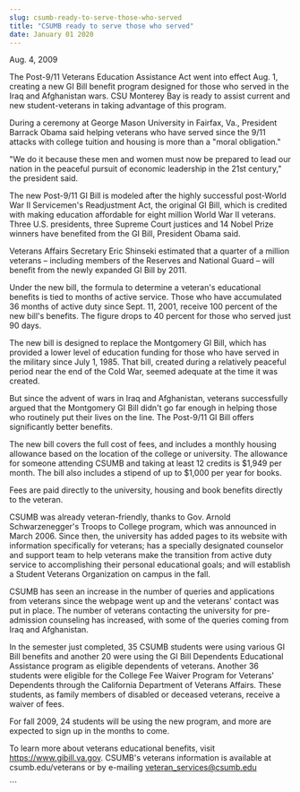 ```yaml
---
slug: csumb-ready-to-serve-those-who-served
title: "CSUMB ready to serve those who served"
date: January 01 2020
---
```


 
<p>Aug. 4, 2009</p>
<p>
  The Post-9/11 Veterans Education Assistance Act went into effect Aug. 1,
  creating a new GI Bill benefit program designed for those who served in the
  Iraq and Afghanistan wars. CSU Monterey Bay is ready to assist current and new
  student-veterans in taking advantage of this program.
</p>
<p>
  During a ceremony at George Mason University in Fairfax, Va., President
  Barrack Obama said helping veterans who have served since the 9/11 attacks
  with college tuition and housing is more than a "moral obligation."
</p>
<p>
  "We do it because these men and women must now be prepared to lead our nation
  in the peaceful pursuit of economic leadership in the 21st century," the
  president said.
</p>
<p>
  The new Post-9/11 GI Bill is modeled after the highly successful post-World
  War II Servicemen's Readjustment Act, the original GI Bill, which is credited
  with making education affordable for eight million World War II veterans.
  Three U.S. presidents, three Supreme Court justices and 14 Nobel Prize winners
  have benefited from the GI Bill, President Obama said.
</p>
<p>
  Veterans Affairs Secretary Eric Shinseki estimated that a quarter of a million
  veterans – including members of the Reserves and National Guard – will benefit
  from the newly expanded GI Bill by 2011.
</p>
<p>
  Under the new bill, the formula to determine a veteran's educational benefits
  is tied to months of active service. Those who have accumulated 36 months of
  active duty since Sept. 11, 2001, receive 100 percent of the new bill's
  benefits. The figure drops to 40 percent for those who served just 90 days.
</p>
<p>
  The new bill is designed to replace the Montgomery GI Bill, which has provided
  a lower level of education funding for those who have served in the military
  since July 1, 1985. That bill, created during a relatively peaceful period
  near the end of the Cold War, seemed adequate at the time it was created.
</p>
<p>
  But since the advent of wars in Iraq and Afghanistan, veterans successfully
  argued that the Montgomery GI Bill didn't go far enough in helping those who
  routinely put their lives on the line. The Post-9/11 GI Bill offers
  significantly better benefits.
</p>
<p>
  The new bill covers the full cost of fees, and includes a monthly housing
  allowance based on the location of the college or university. The allowance
  for someone attending CSUMB and taking at least 12 credits is $1,949 per
  month. The bill also includes a stipend of up to $1,000 per year for books.
</p>
<p>
  Fees are paid directly to the university, housing and book benefits directly
  to the veteran.
</p>
<p>
  CSUMB was already veteran-friendly, thanks to Gov. Arnold Schwarzenegger's
  Troops to College program, which was announced in March 2006. Since then, the
  university has added pages to its website with information specifically for
  veterans; has a specially designated counselor and support team to help
  veterans make the transition from active duty service to accomplishing their
  personal educational goals; and will establish a Student Veterans Organization
  on campus in the fall.
</p>
<p>
  CSUMB has seen an increase in the number of queries and applications from
  veterans since the webpage went up and the veterans' contact was put in place.
  The number of veterans contacting the university for pre-admission counseling
  has increased, with some of the queries coming from Iraq and Afghanistan.
</p>
<p>
  In the semester just completed, 35 CSUMB students were using various GI Bill
  benefits and another 20 were using the GI Bill Dependents Educational
  Assistance program as eligible dependents of veterans. Another 36 students
  were eligible for the College Fee Waiver Program for Veterans' Dependents
  through the California Department of Veterans Affairs. These students, as
  family members of disabled or deceased veterans, receive a waiver of fees.
</p>
<p>
  For fall 2009, 24 students will be using the new program, and more are
  expected to sign up in the months to come.
</p>
<p>
  To learn more about veterans educational benefits, visit
  <a href="https://www.gibill.va.gov/">https://www.gibill.va.gov</a>. CSUMB's
  veterans information is available at csumb.edu/veterans or by e-mailing
  <a
    href="&#x6d;&#97;&#x69;&#108;&#x74;&#111;&#x3a;&#x76;&#101;&#x74;&#101;&#x72;&#97;&#x6e;&#95;&#115;&#x65;&#114;&#x76;&#105;&#x63;&#101;&#115;&#x40;&#99;&#x73;&#117;&#x6d;&#98;&#46;&#x65;&#100;&#x75;"
    >veteran_services@csumb.edu</a
  >
</p>
```
